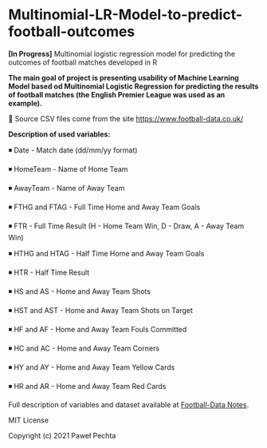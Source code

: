 # Multinomial-LR-Model-to-predict-football-outcomes
**[In Progress]** Multinomial logistic regression model for predicting the outcomes of football matches developed in R

**The main goal of project is presenting usability of Machine Learning Model based od Multinomial Logistic Regression for predicting the results of football matches (the English Premier League was used as an example).**

🔸 Source CSV files come from the site https://www.football-data.co.uk/

**Description of used variables:**

◾ Date - Match date (dd/mm/yy format)

◾ HomeTeam - Name of Home Team

◾ AwayTeam - Name of Away Team

◾ FTHG and FTAG - Full Time Home and Away Team Goals

◾ FTR - Full Time Result (H - Home Team Win, D - Draw, A - Away Team Win)

◾ HTHG and HTAG - Half Time Home and Away Team Goals

◾ HTR - Half Time Result

◾ HS and AS - Home and Away Team Shots

◾ HST and AST - Home and Away Team Shots on Target

◾ HF and AF - Home and Away Team Fouls Committed

◾ HC and AC - Home and Away Team Corners

◾ HY and AY - Home and Away Team Yellow Cards

◾ HR and AR - Home and Away Team Red Cards

Full description of variables and dataset available at [Football-Data Notes](https://www.football-data.co.uk/notes.txt).


MIT License

Copyright (c) 2021 Paweł Pechta

